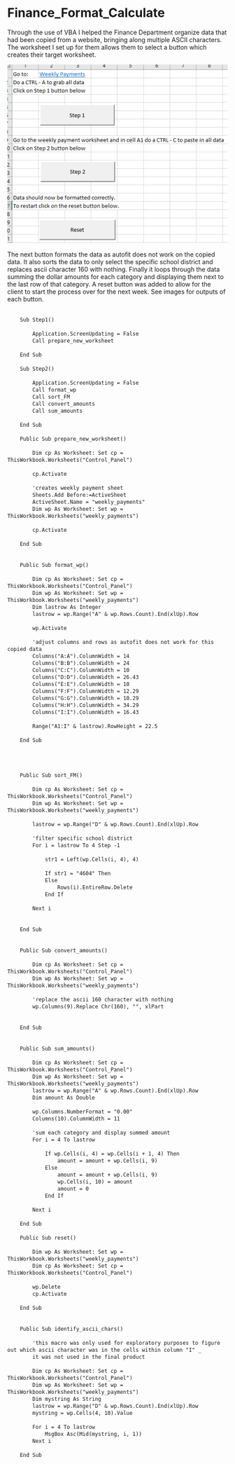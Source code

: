 # Finance_Format_Calculate
Through the use of VBA I helped the Finance Department organize data that had been copied from a website, bringing along multiple ASCII characters.  The worksheet I set up for them allows them to select a button which creates their target worksheet.

![Step1](https://github.com/jbradstr/Finance_Format_Calculate/blob/main/step1.png?raw=true)

The next button formats the data as autofit does not work on the copied data.  It also sorts the data to only select the specific school district and replaces ascii character 160 with nothing. Finally it loops through the data summing the dollar amounts for each category and displaying them next to the last row of that category.  A reset button was added to allow for the client to start the process over for the next week. See images for outputs of each button.

```vbscript

    Sub Step1()
    
        Application.ScreenUpdating = False
        Call prepare_new_worksheet
    
    End Sub
    
    Sub Step2()
    
        Application.ScreenUpdating = False
        Call format_wp
        Call sort_FM
        Call convert_amounts
        Call sum_amounts
    
    End Sub
    
    Public Sub prepare_new_worksheet()
    
        Dim cp As Worksheet: Set cp = ThisWorkbook.Worksheets("Control_Panel")
    
        cp.Activate
        
        'creates weekly payment sheet
        Sheets.Add Before:=ActiveSheet
        ActiveSheet.Name = "weekly_payments"
        Dim wp As Worksheet: Set wp = ThisWorkbook.Worksheets("weekly_payments")
        
        cp.Activate
    
    End Sub
    
    
    Public Sub format_wp()
    
        Dim cp As Worksheet: Set cp = ThisWorkbook.Worksheets("Control_Panel")
        Dim wp As Worksheet: Set wp = ThisWorkbook.Worksheets("weekly_payments")
        Dim lastrow As Integer
        lastrow = wp.Range("A" & wp.Rows.Count).End(xlUp).Row
        
        wp.Activate
    
        'adjust columns and rows as autofit does not work for this copied data
        Columns("A:A").ColumnWidth = 14
        Columns("B:B").ColumnWidth = 24
        Columns("C:C").ColumnWidth = 10
        Columns("D:D").ColumnWidth = 26.43
        Columns("E:E").ColumnWidth = 10
        Columns("F:F").ColumnWidth = 12.29
        Columns("G:G").ColumnWidth = 10.29
        Columns("H:H").ColumnWidth = 34.29
        Columns("I:I").ColumnWidth = 16.43
        
        Range("A1:I" & lastrow).RowHeight = 22.5
        
    End Sub
    
    
    
    
    Public Sub sort_FM()
    
        Dim cp As Worksheet: Set cp = ThisWorkbook.Worksheets("Control_Panel")
        Dim wp As Worksheet: Set wp = ThisWorkbook.Worksheets("weekly_payments")
        
        lastrow = wp.Range("D" & wp.Rows.Count).End(xlUp).Row
        
        'filter specific school district
        For i = lastrow To 4 Step -1
        
            str1 = Left(wp.Cells(i, 4), 4)
        
            If str1 = "4604" Then
            Else
                Rows(i).EntireRow.Delete
            End If
        
        Next i
        
        
    End Sub
    
    
    Public Sub convert_amounts()
    
        Dim cp As Worksheet: Set cp = ThisWorkbook.Worksheets("Control_Panel")
        Dim wp As Worksheet: Set wp = ThisWorkbook.Worksheets("weekly_payments")
    
        'replace the ascii 160 character with nothing
        wp.Columns(9).Replace Chr(160), "", xlPart
    
        
    End Sub
    
    
    Public Sub sum_amounts()
    
        Dim cp As Worksheet: Set cp = ThisWorkbook.Worksheets("Control_Panel")
        Dim wp As Worksheet: Set wp = ThisWorkbook.Worksheets("weekly_payments")
        lastrow = wp.Range("A" & wp.Rows.Count).End(xlUp).Row
        Dim amount As Double
        
        wp.Columns.NumberFormat = "0.00"
        Columns(10).ColumnWidth = 11
    
        'sum each category and display summed amount
        For i = 4 To lastrow
        
            If wp.Cells(i, 4) = wp.Cells(i + 1, 4) Then
                amount = amount + wp.Cells(i, 9)
            Else
                amount = amount + wp.Cells(i, 9)
                wp.Cells(i, 10) = amount
                amount = 0
            End If
        
        Next i
    
    End Sub
    
    Public Sub reset()
    
        Dim wp As Worksheet: Set wp = ThisWorkbook.Worksheets("weekly_payments")
        Dim cp As Worksheet: Set cp = ThisWorkbook.Worksheets("Control_Panel")
        
        wp.Delete
        cp.Activate
        
    End Sub
    
    
    Public Sub identify_ascii_chars()
    
        'this macro was only used for exploratory purposes to figure out which ascii character was in the cells within column "I" _
        it was not used in the final product
        
        Dim cp As Worksheet: Set cp = ThisWorkbook.Worksheets("Control_Panel")
        Dim wp As Worksheet: Set wp = ThisWorkbook.Worksheets("weekly_payments")
        Dim mystring As String
        lastrow = wp.Range("D" & wp.Rows.Count).End(xlUp).Row
        mystring = wp.Cells(4, 10).Value
        
        For i = 4 To lastrow
            MsgBox Asc(Mid(mystring, i, 1))
        Next i
    
    End Sub

```
